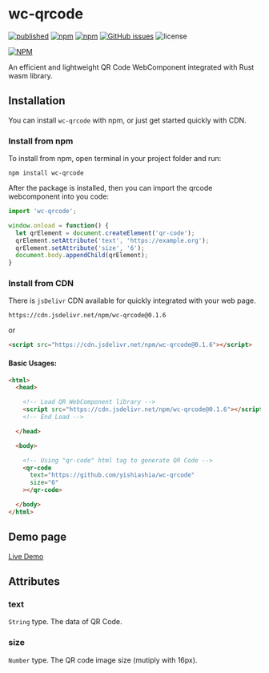 # wc-qrcode

[![published][wc-image]][wc-url]
[![npm][npm-version-img]][npm-url]
[![npm][npm-download-img]][npm-url]
[![GitHub issues][github-issue-img]][github-issue-url]
![license][license-img]

[![NPM](https://nodei.co/npm/wc-qrcode.png?mini=true)](https://www.npmjs.com/package/wc-qrcode)

An efficient and lightweight QR Code WebComponent integrated with Rust wasm library.


## Installation
You can install `wc-qrcode` with npm, or just get started quickly with CDN.

### Install from npm
To install from npm, open terminal in your project folder and run:

```shell
npm install wc-qrcode
```

After the package is installed, then you can import the qrcode webcomponent into you code:

```js
import 'wc-qrcode';

window.onload = function() {
  let qrElement = document.createElement('qr-code');
  qrElement.setAttribute('text', 'https://example.org');
  qrElement.setAttribute('size', '6');
  document.body.appendChild(qrElement);
}
```

### Install from CDN
There is `jsDelivr` CDN available for quickly integrated with your web page.

```
https://cdn.jsdelivr.net/npm/wc-qrcode@0.1.6
```

or

```html
<script src="https://cdn.jsdelivr.net/npm/wc-qrcode@0.1.6"></script>
```

#### Basic Usages:

```html
<html>
  <head>

    <!-- Load QR WebComponent library -->
    <script src="https://cdn.jsdelivr.net/npm/wc-qrcode@0.1.6"></script>
    <!-- End Load -->

  </head>

  <body>

    <!-- Using "qr-code" html tag to generate QR Code -->
    <qr-code
      text="https://github.com/yishiashia/wc-qrcode"
      size="6"
    ></qr-code>

  </body>
</html>
```

## Demo page
[Live Demo](https://yishiashia.github.io/wc-qrcode)

## Attributes

### text

`String` type. The data of QR Code.

### size

`Number` type. The QR code image size (mutiply with 16px).


[wc-image]: https://img.shields.io/badge/webcomponents.org-published-blue.svg?style=flat-square
[wc-url]: https://www.webcomponents.org/element/wc-qrcode
[npm-version-img]: https://img.shields.io/npm/v/wc-qrcode.svg?style=flat-square
[npm-download-img]: https://img.shields.io/npm/dm/wc-qrcode.svg?style=flat-square
[npm-url]: https://www.npmjs.com/package/wc-qrcode

[github-issue-img]: https://img.shields.io/github/issues/yishiashia/wc-qrcode.svg?style=flat-square
[github-issue-url]: https://github.com/yishiashia/wc-qrcode/issues

[license-img]: https://img.shields.io/npm/l/wc-qrcode.svg?style=flat-square